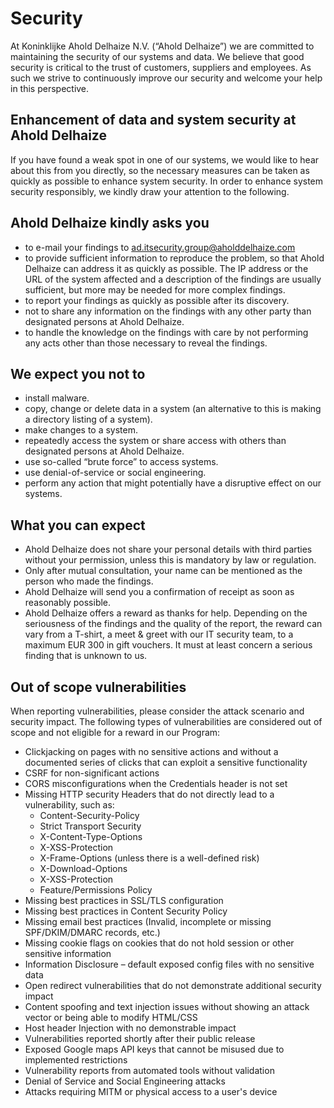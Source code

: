 # Security

At Koninklijke Ahold Delhaize N.V. (“Ahold Delhaize”) we are committed to maintaining the security of our systems and data. We believe that good security is critical to the trust of customers, suppliers and employees. As such we strive to continuously improve our security and welcome your help in this perspective.

## Enhancement of data and system security at Ahold Delhaize

If you have found a weak spot in one of our systems, we would like to hear about this from you directly, so the necessary measures can be taken as quickly as possible to enhance system security. In order to enhance system security responsibly, we kindly draw your attention to the following.

## Ahold Delhaize kindly asks you

* to e-mail your findings to ad.itsecurity.group@aholddelhaize.com
* to provide sufficient information to reproduce the problem, so that Ahold Delhaize can address it as quickly as possible. The IP address or the URL of the system affected and a description of the findings are usually sufficient, but more may be needed for more complex findings.
* to report your findings as quickly as possible after its discovery.
* not to share any information on the findings with any other party than designated persons at Ahold Delhaize.
* to handle the knowledge on the findings with care by not performing any acts other than those necessary to reveal the findings.

## We expect you not to

* install malware.
* copy, change or delete data in a system (an alternative to this is making a directory listing of a system).
* make changes to a system.
* repeatedly access the system or share access with others than designated persons at Ahold Delhaize.
* use so-called “brute force” to access systems.
* use denial-of-service or social engineering.
* perform any action that might potentially have a disruptive effect on our systems.

## What you can expect

* Ahold Delhaize does not share your personal details with third parties without your permission, unless this is mandatory by law or regulation.
* Only after mutual consultation, your name can be mentioned as the person who made the findings.
* Ahold Delhaize will send you a confirmation of receipt as soon as reasonably possible.
* Ahold Delhaize offers a reward as thanks for help. Depending on the seriousness of the findings and the quality of the report, the reward can vary from a T-shirt, a meet & greet with our IT security team, to a maximum EUR 300 in gift vouchers. It must at least concern a serious finding that is unknown to us.

## Out of scope vulnerabilities

When reporting vulnerabilities, please consider the attack scenario and security impact. The following types of vulnerabilities are considered out of scope and not eligible for a reward in our Program:

* Clickjacking on pages with no sensitive actions and without a documented series of clicks that can exploit a sensitive functionality
* CSRF for non-significant actions
* CORS misconfigurations when the Credentials header is not set
* Missing HTTP security Headers that do not directly lead to a vulnerability, such as:
  * Content-Security-Policy
  * Strict Transport Security
  * X-Content-Type-Options
  * X-XSS-Protection
  * X-Frame-Options (unless there is a well-defined risk)
  * X-Download-Options
  * X-XSS-Protection
  * Feature/Permissions Policy
* Missing best practices in SSL/TLS configuration
* Missing best practices in Content Security Policy
* Missing email best practices (Invalid, incomplete or missing SPF/DKIM/DMARC records, etc.)
* Missing cookie flags on cookies that do not hold session or other sensitive information
* Information Disclosure – default exposed config files with no sensitive data
* Open redirect vulnerabilities that do not demonstrate additional security impact
* Content spoofing and text injection issues without showing an attack vector or being able to modify HTML/CSS
* Host header Injection with no demonstrable impact
* Vulnerabilities reported shortly after their public release
* Exposed Google maps API keys that cannot be misused due to implemented restrictions
* Vulnerability reports from automated tools without validation
* Denial of Service and Social Engineering attacks
* Attacks requiring MITM or physical access to a user's device
